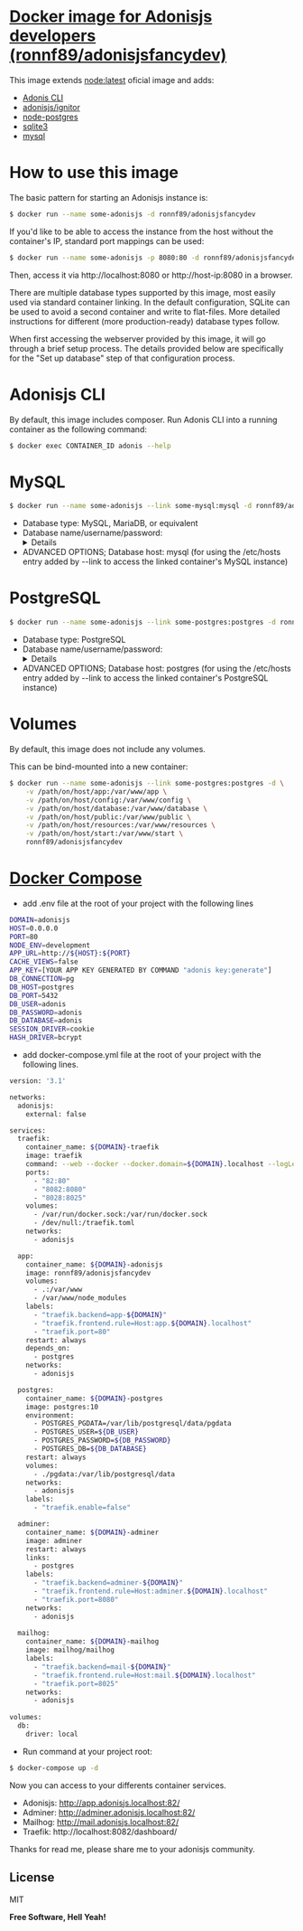 # [Docker image for Adonisjs developers (ronnf89/adonisjsfancydev)](https://hub.docker.com/r/ronnf89/adonisjsfancydev/)

This image extends [node:latest](https://hub.docker.com/_/node/) oficial image and adds:
- [Adonis CLI](https://github.com/adonisjs/adonis-cli)
- [adonisjs/ignitor](https://github.com/adonisjs/adonis-ignitor)
- [node-postgres](https://www.npmjs.com/package/pg)
- [sqlite3](https://www.npmjs.com/package/sqlite3)
- [mysql](https://www.npmjs.com/package/mysql)

# How to use this image
The basic pattern for starting an Adonisjs instance is:
```sh
$ docker run --name some-adonisjs -d ronnf89/adonisjsfancydev
```
If you'd like to be able to access the instance from the host without the container's IP, standard port mappings can be used:
```sh
$ docker run --name some-adonisjs -p 8080:80 -d ronnf89/adonisjsfancydev
```
Then, access it via http://localhost:8080 or http://host-ip:8080 in a browser.

There are multiple database types supported by this image, most easily used via standard container linking. In the default configuration, SQLite can be used to avoid a second container and write to flat-files. More detailed instructions for different (more production-ready) database types follow.

When first accessing the webserver provided by this image, it will go through a brief setup process. The details provided below are specifically for the "Set up database" step of that configuration process.

# Adonisjs CLI
By default, this image includes composer. Run Adonis CLI into a running container as the following command:

```sh
$ docker exec CONTAINER_ID adonis --help
```

# MySQL
```sh
$ docker run --name some-adonisjs --link some-mysql:mysql -d ronnf89/adonisjsfancydev
```
- Database type: MySQL, MariaDB, or equivalent
- Database name/username/password: <details for accessing your MySQL instance> (MYSQL_USER, MYSQL_PASSWORD, MYSQL_DATABASE; see environment variables in the description for mysql)
- ADVANCED OPTIONS; Database host: mysql (for using the /etc/hosts entry added by --link to access the linked container's MySQL instance)

# PostgreSQL
```sh
$ docker run --name some-adonisjs --link some-postgres:postgres -d ronnf89/adonisjsfancydev
```
- Database type: PostgreSQL
- Database name/username/password: <details for accessing your PostgreSQL instance> (POSTGRES_USER, POSTGRES_PASSWORD; see environment variables in the description for postgres)
- ADVANCED OPTIONS; Database host: postgres (for using the /etc/hosts entry added by --link to access the linked container's PostgreSQL instance)

# Volumes
By default, this image does not include any volumes.

This can be bind-mounted into a new container:

```sh
$ docker run --name some-adonisjs --link some-postgres:postgres -d \
    -v /path/on/host/app:/var/www/app \
    -v /path/on/host/config:/var/www/config \
    -v /path/on/host/database:/var/www/database \
    -v /path/on/host/public:/var/www/public \
    -v /path/on/host/resources:/var/www/resources \
    -v /path/on/host/start:/var/www/start \
    ronnf89/adonisjsfancydev
```

# [Docker Compose](https://github.com/docker/compose)

- add .env file at the root of your project with the following lines

```sh
DOMAIN=adonisjs
HOST=0.0.0.0
PORT=80
NODE_ENV=development
APP_URL=http://${HOST}:${PORT}
CACHE_VIEWS=false
APP_KEY=[YOUR APP KEY GENERATED BY COMMAND "adonis key:generate"]
DB_CONNECTION=pg
DB_HOST=postgres
DB_PORT=5432
DB_USER=adonis
DB_PASSWORD=adonis
DB_DATABASE=adonis
SESSION_DRIVER=cookie
HASH_DRIVER=bcrypt
```

- add docker-compose.yml file at the root of your project with the following lines.

```sh
version: '3.1'

networks:
  adonisjs:
    external: false

services:
  traefik:
    container_name: ${DOMAIN}-traefik
    image: traefik
    command: --web --docker --docker.domain=${DOMAIN}.localhost --logLevel=DEBUG
    ports:
      - "82:80"
      - "8082:8080"
      - "8028:8025"
    volumes:
      - /var/run/docker.sock:/var/run/docker.sock
      - /dev/null:/traefik.toml
    networks:
      - adonisjs

  app:
    container_name: ${DOMAIN}-adonisjs
    image: ronnf89/adonisjsfancydev
    volumes:
      - .:/var/www
      - /var/www/node_modules
    labels:
      - "traefik.backend=app-${DOMAIN}"
      - "traefik.frontend.rule=Host:app.${DOMAIN}.localhost"
      - "traefik.port=80"
    restart: always
    depends_on:
      - postgres
    networks:
      - adonisjs

  postgres:
    container_name: ${DOMAIN}-postgres
    image: postgres:10
    environment:
      - POSTGRES_PGDATA=/var/lib/postgresql/data/pgdata
      - POSTGRES_USER=${DB_USER}
      - POSTGRES_PASSWORD=${DB_PASSWORD}
      - POSTGRES_DB=${DB_DATABASE}
    restart: always
    volumes:
      - ./pgdata:/var/lib/postgresql/data
    networks:
      - adonisjs
    labels:
      - "traefik.enable=false"

  adminer:
    container_name: ${DOMAIN}-adminer
    image: adminer
    restart: always
    links:
      - postgres
    labels:
      - "traefik.backend=adminer-${DOMAIN}"
      - "traefik.frontend.rule=Host:adminer.${DOMAIN}.localhost"
      - "traefik.port=8080"
    networks:
      - adonisjs
    
  mailhog:
    container_name: ${DOMAIN}-mailhog
    image: mailhog/mailhog
    labels:
      - "traefik.backend=mail-${DOMAIN}"
      - "traefik.frontend.rule=Host:mail.${DOMAIN}.localhost"
      - "traefik.port=8025"
    networks:
      - adonisjs
  
volumes:
  db:
    driver: local
```

- Run command at your project root:
```sh
$ docker-compose up -d
```

Now you can access to your differents container services.

- Adonisjs: http://app.adonisjs.localhost:82/
- Adminer: http://adminer.adonisjs.localhost:82/
- Mailhog: http://mail.adonisjs.localhost:82/
- Traefik: http://localhost:8082/dashboard/


Thanks for read me, please share me to your adonisjs community.

License
----

MIT


**Free Software, Hell Yeah!**

[//]: # (These are reference links used in the body of this note and get stripped out when the markdown processor does its job. There is no need to format nicely because it shouldn't be seen. Thanks SO - http://stackoverflow.com/questions/4823468/store-comments-in-markdown-syntax)


   [dill]: <https://github.com/joemccann/dillinger>
   [git-repo-url]: <https://github.com/joemccann/dillinger.git>
   [john gruber]: <http://daringfireball.net>
   [df1]: <http://daringfireball.net/projects/markdown/>
   [markdown-it]: <https://github.com/markdown-it/markdown-it>
   [Ace Editor]: <http://ace.ajax.org>
   [node.js]: <http://nodejs.org>
   [Twitter Bootstrap]: <http://twitter.github.com/bootstrap/>
   [jQuery]: <http://jquery.com>
   [@tjholowaychuk]: <http://twitter.com/tjholowaychuk>
   [express]: <http://expressjs.com>
   [AngularJS]: <http://angularjs.org>
   [Gulp]: <http://gulpjs.com>

   [PlDb]: <https://github.com/joemccann/dillinger/tree/master/plugins/dropbox/README.md>
   [PlGh]: <https://github.com/joemccann/dillinger/tree/master/plugins/github/README.md>
   [PlGd]: <https://github.com/joemccann/dillinger/tree/master/plugins/googledrive/README.md>
   [PlOd]: <https://github.com/joemccann/dillinger/tree/master/plugins/onedrive/README.md>
   [PlMe]: <https://github.com/joemccann/dillinger/tree/master/plugins/medium/README.md>
   [PlGa]: <https://github.com/RahulHP/dillinger/blob/master/plugins/googleanalytics/README.md>